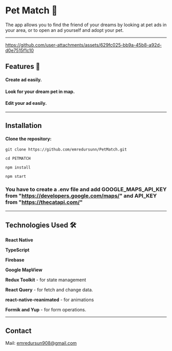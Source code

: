 # Pet Match 🐾
The app allows you to find the friend of your dreams by looking at pet ads in your area, or to open an ad yourself and adopt your pet.

---

https://github.com/user-attachments/assets/629fc025-bb9a-45b8-a92d-d0e7515f1c10

## Features 🌟
#### Create ad easily.

#### Look for your dream pet in map.
 
#### Edit your ad easily.

---


## Installation
#### Clone the repository:

```git clone https://github.com/emredursunn/PetMatch.git```

```cd PETMATCH```

```npm install```

```npm start```

### You have to create a .env file and add GOOGLE_MAPS_API_KEY from "https://developers.google.com/maps/" and API_KEY from "https://thecatapi.com/"

---

## Technologies Used 🛠️

**React Native**

**TypeScript**

**Firebase**

**Google MapView** 

**Redux Toolkit** - for state management

**React Query** - for fetch and change data.

**react-native-reanimated** - for animations

**Formik and Yup** - for form operations. 

---

## Contact
Mail: emredursun908@gmail.com
